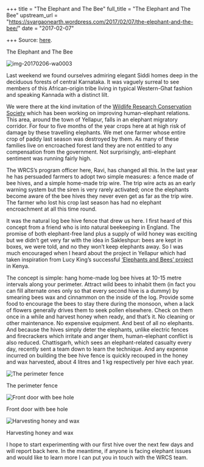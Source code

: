 +++
title = "The Elephant and The Bee"
full_title = "The Elephant and The Bee"
upstream_url = "https://svargaonearth.wordpress.com/2017/02/07/the-elephant-and-the-bee/"
date = "2017-02-07"

+++
Source: [here](https://svargaonearth.wordpress.com/2017/02/07/the-elephant-and-the-bee/).

The Elephant and The Bee

![img-20170206-wa0003](https://svargaonearth.files.wordpress.com/2017/02/img-20170206-wa0003.jpg?w=656)

Last weekend we found ourselves admiring elegant Siddi homes deep in the deciduous forests of central Karnataka. It was vaguely surreal to see members of this African-origin tribe living in typical Western-Ghat fashion and speaking Kannada with a distinct lilt.

We were there at the kind invitation of the [Wildlife Research Conservation Society](http://wrcsindia.org/) which has been working on improving human-elephant relations. This area, around the town of Yellapur, falls in an elephant migratory corridor. For four to five months of the year crops here at at high risk of damage by these travelling elephants. We met one farmer whose entire crop of paddy last season was destroyed by them. As many of these families live on encroached forest land they are not entitled to any compensation from the government. Not surprisingly, anti-elephant sentiment was running fairly high.

The WRCS’s program officer here, Ravi, has changed all this. In the last year he has persuaded farmers to adopt two simple measures: a fence made of bee hives, and a simple home-made trip wire. The trip wire acts as an early warning system but the siren is very rarely activated; once the elephants become aware of the bee hives they never even get as far as the trip wire. The farmer who lost his crop last season has had no elephant encroachment at all this time round.

It was the natural log bee hive fence that drew us here. I first heard of this concept from a friend who is into natural beekeeping in England. The promise of both elephant-free land plus a supply of wild honey was exciting but we didn’t get very far with the idea in Sakleshpur: bees are kept in boxes, we were told, and no they won’t keep elephants away. So I was much encouraged when I heard about the project in Yellapur which had taken inspiration from Lucy King’s successful [‘Elephants and Bees’ project](http://elephantsandbees.com/) in Kenya.

The concept is simple: hang home-made log bee hives at 10-15 metre intervals along your perimeter. Attract wild bees to inhabit them (in fact you can fill alternate ones only so that every second hive is a dummy) by smearing bees wax and cinnammon on the inside of the log. Provide some food to encourage the bees to stay there during the monsoon, when a lack of flowers generally drives them to seek pollen elsewhere. Check on them once in a while and harvest honey when ready, and that’s it. No cleaning or other maintenance. No expensive equipment. And best of all no elephants. And because the hives simply deter the elephants, unlike electric fences and firecrackers which irritate and anger them, human-elephant conflict is also reduced. Chattisgarh, which sees an elephant-related casualty every day, recently sent a team down to learn the technique. And any expense incurred on building the bee hive fence is quickly recouped in the honey and wax harvested, about 4 litres and 1 kg respectively per hive each year.

[](https://svargaonearth.wordpress.com/2017/02/07/the-elephant-and-the-bee/fullsizerender-12/)

![The perimeter fence](https://svargaonearth.files.wordpress.com/2017/02/fullsizerender-12.jpg?w=473&resize=473%2C355&h=355#038;h=355 "fullsizerender-12")

The perimeter fence

[](https://svargaonearth.wordpress.com/2017/02/07/the-elephant-and-the-bee/fullsizerender-11/)

![Front door with bee hole](https://svargaonearth.files.wordpress.com/2017/02/fullsizerender-11.jpg?w=175&resize=175%2C176&h=176#038;h=176 "fullsizerender-11")

Front door with bee hole

[](https://svargaonearth.wordpress.com/2017/02/07/the-elephant-and-the-bee/fullsizerender-10/)

![Harvesting honey and wax](https://svargaonearth.files.wordpress.com/2017/02/fullsizerender-10.jpg?w=175&resize=175%2C175&h=175#038;h=175&crop=1 "fullsizerender-10")

Harvesting honey and wax

I hope to start experimenting with our first hive over the next few days and will report back here. In the meantime, if anyone is facing elephant issues and would like to learn more I can put you in touch with the WRCS team.

